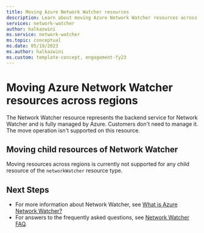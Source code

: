 ```yaml
---
title: Moving Azure Network Watcher resources
description: Learn about moving Azure Network Watcher resources across regions.
services: network-watcher
author: halkazwini
ms.service: network-watcher
ms.topic: conceptual
ms.date: 05/19/2023
ms.author: halkazwini
ms.custom: template-concept, engagement-fy23
---
```


# Moving Azure Network Watcher resources across regions

The Network Watcher resource represents the backend service for Network Watcher and is fully managed by Azure. Customers don't need to manage it. The move operation isn't supported on this resource.

## Moving child resources of Network Watcher
Moving resources across regions is currently not supported for any child resource of the `networkWatcher` resource type.

## Next Steps
* For more information about Network Watcher, see [What is Azure Network Watcher?](network-watcher-overview.md)
* For answers to the frequently asked questions, see [Network Watcher FAQ](frequently-asked-questions.yml).